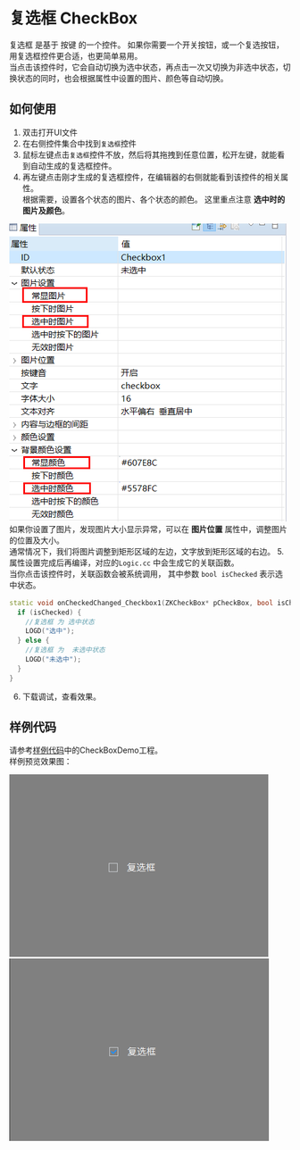 # 复选框 CheckBox
复选框 是基于 按键 的一个控件。 如果你需要一个开关按钮，或一个复选按钮，用复选框控件更合适，也更简单易用。  
当点击该控件时，它会自动切换为选中状态，再点击一次又切换为非选中状态，切换状态的同时，也会根据属性中设置的图片、颜色等自动切换。  
## 如何使用
1. 双击打开UI文件
2. 在右侧控件集合中找到`复选框`控件
3. 鼠标左键点击`复选框`控件不放，然后将其拖拽到任意位置，松开左键，就能看到自动生成的复选框控件。
4. 再左键点击刚才生成的复选框控件，在编辑器的右侧就能看到该控件的相关属性。    
  根据需要，设置各个状态的图片、各个状态的颜色。 这里重点注意 **选中时的图片及颜色**。  
  
  ![](assets/checkbox/properties.png)  
  如果你设置了图片，发现图片大小显示异常，可以在 **图片位置** 属性中，调整图片的位置及大小。  
  通常情况下，我们将图片调整到矩形区域的左边，文字放到矩形区域的右边。
5. 属性设置完成后再编译，对应的`Logic.cc` 中会生成它的关联函数。  
   当你点击该控件时，关联函数会被系统调用， 其中参数 `bool isChecked` 表示选中状态。     
  ```c++
  static void onCheckedChanged_Checkbox1(ZKCheckBox* pCheckBox, bool isChecked) {
    if (isChecked) {
      //复选框 为 选中状态
      LOGD("选中");
    } else {
      //复选框 为  未选中状态
      LOGD("未选中");
    } 
  }
  ```
 
6. 下载调试，查看效果。
 

## 样例代码  

请参考[样例代码](demo_download.md#demo_download)中的CheckBoxDemo工程。   
样例预览效果图：  

![效果图](assets/checkbox/example1.png)
![效果图](assets/checkbox/example2.png)